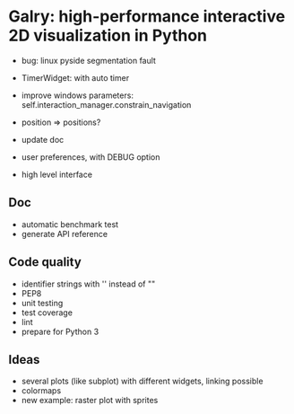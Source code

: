 Galry: high-performance interactive 2D visualization in Python
==============================================================


  * bug: linux pyside segmentation fault
  
  * TimerWidget: with auto timer
  * improve windows parameters: self.interaction_manager.constrain_navigation
  * position => positions?
  * update doc
  * user preferences, with DEBUG option
  * high level interface
  
Doc
---
  * automatic benchmark test
  * generate API reference

Code quality
------------
  * identifier strings with '' instead of ""
  * PEP8
  * unit testing
  * test coverage
  * lint
  * prepare for Python 3

Ideas
-----
  * several plots (like subplot) with different widgets, linking possible
  * colormaps
  * new example: raster plot with sprites
  